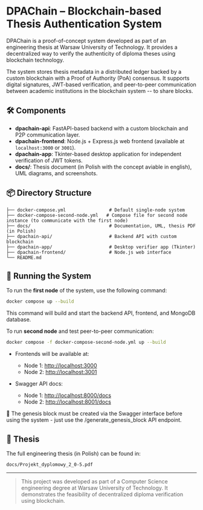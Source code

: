# DPAChain – Blockchain-based Thesis Authentication System

DPAChain is a proof-of-concept system developed as part of an engineering thesis at Warsaw University of Technology. It provides a decentralized way to verify the authenticity of diploma theses using blockchain technology.

The system stores thesis metadata in a distributed ledger backed by a custom blockchain with a Proof of Authority (PoA) consensus. It supports digital signatures, JWT-based verification, and peer-to-peer communication between academic institutions in the blockchain system -- to share blocks.

## 🛠️ Components

- **dpachain-api**: FastAPI-based backend with a custom blockchain and P2P communication layer.
- **dpachain-frontend**: Node.js + Express.js web frontend (available at `localhost:3000` or `3001`).
- **dpachain-app**: Tkinter-based desktop application for independent verification of JWT tokens.
- **docs/**: Thesis document (in Polish with the concept aviable in english), UML diagrams, and screenshots.

## 📦 Directory Structure

```
├── docker-compose.yml                # Default single-node system
├── docker-compose-second-node.yml   # Compose file for second node instance (to communicate with the first node)
├── docs/                             # Documentation, UML, thesis PDF (in Polish)
├── dpachain-api/                     # Backend API with custom blockchain
├── dpachain-app/                     # Desktop verifier app (Tkinter)
├── dpachain-frontend/                # Node.js web interface
└── README.md
```

## 🚀 Running the System
To run the **first node** of the system, use the following command:

```bash
docker compose up --build
```
This command will build and start the backend API, frontend, and MongoDB database.
 
To run **second node** and test peer-to-peer communication:

```bash
docker compose -f docker-compose-second-node.yml up --build
```

- Frontends will be available at:
  - Node 1: [http://localhost:3000](http://localhost:3000)
  - Node 2: [http://localhost:3001](http://localhost:3001)

- Swagger API docs:
  - Node 1: [http://localhost:8000/docs](http://localhost:8000/docs)
  - Node 2: [http://localhost:8001/docs](http://localhost:8001/docs)

🧠 The genesis block must be created via the Swagger interface before using the system - just use the /generate_genesis_block API endpoint.

## 📄 Thesis

The full engineering thesis (in Polish) can be found in:

```
docs/Projekt_dyplomowy_2_0-5.pdf
```

---

> This project was developed as part of a Computer Science engineering degree at Warsaw University of Technology. It demonstrates the feasibility of decentralized diploma verification using blockchain.
